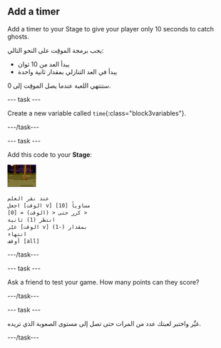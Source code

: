 ## Add a timer

Add a timer to your Stage to give your player only 10 seconds to catch ghosts.

يجب برمجة الموقِت على النحو التالي:

+ يبدأ العد من 10 ثوان
+ يبدأ في العد التنازلي بمقدار ثانية واحدة

ستنتهي اللعبة عندما يصل الموقِت إلى 0.

\--- task \---

Create a new variable called `time`{:class="block3variables"}.

\---/task\---

\--- task \---

Add this code to your **Stage**:

![backdrop icon](images/ghost-backdrop.png)

```blocks3
عند نقر العلم
اجعل [الوقت v] مساوياً [10]
كرر حتى < (الوقت) = [0] >
انتظر (1) ثانية
غيّر [الوقت v] بمقدار (-1)
انتهاء
أوقف [all]
```

\---/task\---

\--- task \---

Ask a friend to test your game. How many points can they score?

\---/task\---

\--- task \---

غيِّر واختبر لعبتك عدد من المرات حتى تصل إلى مستوى الصعوبة الذي تريده.

\---/task\---